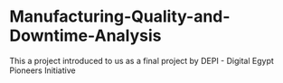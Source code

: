 # Manufacturing-Quality-and-Downtime-Analysis
This a project introduced to us as a final project by DEPI - Digital Egypt Pioneers Initiative
